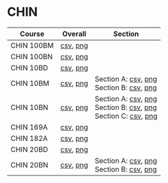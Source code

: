 # CHIN

| Course | Overall | Section |
| ------ | ------- | ------- |
| CHIN 100BM | [csv](https://github.com/UCSD-Historical-Enrollment-Data/2024Winter/blob/main/overall/CHIN%20100BM.csv), [png](https://raw.githubusercontent.com/UCSD-Historical-Enrollment-Data/2024Winter/main/plot_overall/CHIN%20100BM.png) |  |
| CHIN 100BN | [csv](https://github.com/UCSD-Historical-Enrollment-Data/2024Winter/blob/main/overall/CHIN%20100BN.csv), [png](https://raw.githubusercontent.com/UCSD-Historical-Enrollment-Data/2024Winter/main/plot_overall/CHIN%20100BN.png) |  |
| CHIN 10BD | [csv](https://github.com/UCSD-Historical-Enrollment-Data/2024Winter/blob/main/overall/CHIN%2010BD.csv), [png](https://raw.githubusercontent.com/UCSD-Historical-Enrollment-Data/2024Winter/main/plot_overall/CHIN%2010BD.png) |  |
| CHIN 10BM | [csv](https://github.com/UCSD-Historical-Enrollment-Data/2024Winter/blob/main/overall/CHIN%2010BM.csv), [png](https://raw.githubusercontent.com/UCSD-Historical-Enrollment-Data/2024Winter/main/plot_overall/CHIN%2010BM.png) | Section A: [csv](https://github.com/UCSD-Historical-Enrollment-Data/2024Winter/blob/main/section/CHIN%2010BM_A.csv), [png](https://raw.githubusercontent.com/UCSD-Historical-Enrollment-Data/2024Winter/main/plot_section/CHIN%2010BM_A.png)<br>Section B: [csv](https://github.com/UCSD-Historical-Enrollment-Data/2024Winter/blob/main/section/CHIN%2010BM_B.csv), [png](https://raw.githubusercontent.com/UCSD-Historical-Enrollment-Data/2024Winter/main/plot_section/CHIN%2010BM_B.png) |
| CHIN 10BN | [csv](https://github.com/UCSD-Historical-Enrollment-Data/2024Winter/blob/main/overall/CHIN%2010BN.csv), [png](https://raw.githubusercontent.com/UCSD-Historical-Enrollment-Data/2024Winter/main/plot_overall/CHIN%2010BN.png) | Section A: [csv](https://github.com/UCSD-Historical-Enrollment-Data/2024Winter/blob/main/section/CHIN%2010BN_A.csv), [png](https://raw.githubusercontent.com/UCSD-Historical-Enrollment-Data/2024Winter/main/plot_section/CHIN%2010BN_A.png)<br>Section B: [csv](https://github.com/UCSD-Historical-Enrollment-Data/2024Winter/blob/main/section/CHIN%2010BN_B.csv), [png](https://raw.githubusercontent.com/UCSD-Historical-Enrollment-Data/2024Winter/main/plot_section/CHIN%2010BN_B.png)<br>Section C: [csv](https://github.com/UCSD-Historical-Enrollment-Data/2024Winter/blob/main/section/CHIN%2010BN_C.csv), [png](https://raw.githubusercontent.com/UCSD-Historical-Enrollment-Data/2024Winter/main/plot_section/CHIN%2010BN_C.png) |
| CHIN 169A | [csv](https://github.com/UCSD-Historical-Enrollment-Data/2024Winter/blob/main/overall/CHIN%20169A.csv), [png](https://raw.githubusercontent.com/UCSD-Historical-Enrollment-Data/2024Winter/main/plot_overall/CHIN%20169A.png) |  |
| CHIN 182A | [csv](https://github.com/UCSD-Historical-Enrollment-Data/2024Winter/blob/main/overall/CHIN%20182A.csv), [png](https://raw.githubusercontent.com/UCSD-Historical-Enrollment-Data/2024Winter/main/plot_overall/CHIN%20182A.png) |  |
| CHIN 20BD | [csv](https://github.com/UCSD-Historical-Enrollment-Data/2024Winter/blob/main/overall/CHIN%2020BD.csv), [png](https://raw.githubusercontent.com/UCSD-Historical-Enrollment-Data/2024Winter/main/plot_overall/CHIN%2020BD.png) |  |
| CHIN 20BN | [csv](https://github.com/UCSD-Historical-Enrollment-Data/2024Winter/blob/main/overall/CHIN%2020BN.csv), [png](https://raw.githubusercontent.com/UCSD-Historical-Enrollment-Data/2024Winter/main/plot_overall/CHIN%2020BN.png) | Section A: [csv](https://github.com/UCSD-Historical-Enrollment-Data/2024Winter/blob/main/section/CHIN%2020BN_A.csv), [png](https://raw.githubusercontent.com/UCSD-Historical-Enrollment-Data/2024Winter/main/plot_section/CHIN%2020BN_A.png)<br>Section B: [csv](https://github.com/UCSD-Historical-Enrollment-Data/2024Winter/blob/main/section/CHIN%2020BN_B.csv), [png](https://raw.githubusercontent.com/UCSD-Historical-Enrollment-Data/2024Winter/main/plot_section/CHIN%2020BN_B.png) |
